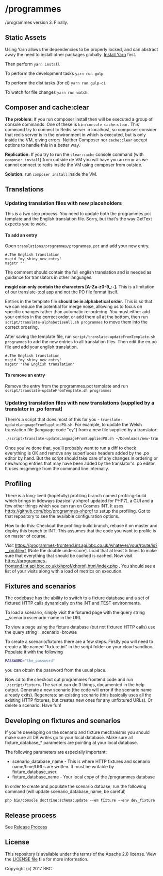 /programmes
===========

/programmes version 3. Finally.

Static Assets
-------------

Using Yarn allows the dependencies to be properly locked, and can abstract away
the need to install other packages globally.
[Install Yarn](https://yarnpkg.com/en/docs/install) first.

Then perform `yarn install`

To perform the development tasks
`yarn run gulp`

To perform the dist tasks (for ci)
`yarn run gulp-ci`

To watch for file changes
`yarn run watch`

Composer and cache:clear
------------------------

**The problem:** If you run composer install then will be executed a group of 
console commands. One of these is `bin/console cache:clear`. This command try 
to connect to Redis server in localhost, so composer consider that redis 
server is in the environment in which is executed, but is only inside the 
VM, giving errors. Neither Composer nor `cache:clear` accept options to 
handle this in a better way.
 
**Replication:** If you try to run the `clear:cache` console command (with `composer install`) 
from outside de VM you will have you an error as we cannot connect to redis inside 
the VM using composer from outside. 
  
**Solution:** run `composer install` inside the VM. 



Translations
------------

### Updating translation files with new placeholders

This is a two step process. You need to update both the programmes.pot template
and the English translation file. Sorry, but that's the way GetText expects you
to work.


#### To add an entry

Open `translations/programmes/programmes.pot` and add your new
entry.

```
#.The English translation
msgid "my_shiny_new_entry"
msgstr ""
```

The comment should contain the full english translation and is needed as
guidance for translators in other languages.

**msgid can only contain the characters [A-Za-z0-9_:-].** This is a limitation
of our translate-tool app and not the PO file format itself.

Entries in the template file **should be in alphabetical order**. This is so
that we can reduce the potential for merge noise, allowing us to focus on
specific changes rather than automatic re-ordering. You must either add your
entries in the correct order, or add them all at the bottom, then run
`script/translate-alphabetiseAll.sh programmes` to move them into the correct
ordering.

After saving the template file, run
`script/translate-updateFromTemplate.sh programmes` to add the new entries to
all translation files. Then edit the en.po file and add your english
translation.

```
#.The English translation
msgid "my_shiny_new_entry"
msgstr "The English translation"
```


#### To remove an entry

Remove the entry from the programmes.pot template and run
`script/translate-updateFromTemplate.sh programmes`


### Updating translation files with new translations (supplied by a translator in .po format)

There's a script that does most of this for you -
`translate-updateLanguageFromSuppliedPO.sh`. For example, to update the Welsh
translation file (language code "cy") from a new file supplied by a translator:

```sh
./script/translate-updateLanguageFromSuppliedPO.sh ~/Downloads/new-translations-cy_GB.po programmes cy
```

Once you've done that, you'll probably want to run a diff to check everything
is OK and remove any superfluous headers added by the .po editor by hand. But
the script should take care of any changes in ordering or new/wrong entries that
may have been added by the translator's .po editor. It uses msgmerge from the
command line internally.

Profiling
-----------
There is a long-lived (hopefully) profiling branch named profiling-build which brings
in tideways (basically xhprof updated for PHP7), a GUI and a few other things
which you can run on Cosmos INT. It uses https://github.com/bbc/programmes-xhprof to setup the profiling.
 Got to that repository to see the available configuration options.

How to do this:
Checkout the profiling-build branch, rebase it on master and deploy this branch to INT. This assumes that the 
code you want to profile is on master of course. 

Visit https://programmes-frontend.int.api.bbc.co.uk/whatever/your/route/is?__profile=1 (Note the double underscore).
Load that at least 5 times to make sure that everything that should be cached is cached.
Now visit https://programmes-frontend.int.api.bbc.co.uk/xhprof/xhprof_html/index.php .
You should see a list of your visits along with a load of metrics on execution. 

Fixtures and scenarios
-----------
The codebase has the ability to switch to a fixture database and a set of fixtured HTTP calls dynamically on the
INT and TEST environments. 

To load a scenario, simply visit the fixtured page with the query string __scenario=scenario-name in the URL

To view a page using the fixture database (but not fixtured HTTP calls) use the query string __scenario=browse

To create a scenario/fixtures there are a few steps. Firstly you will need to create a file named "fixture.ini" in
the script folder on your cloud sandbox. Populate it with the following
```bash
PASSWORD="the_password"
```  
you can obtain the password from the usual place.

Now cd to the checkout out programmes frontend code and run ```./script/fixture```. The script can do 3 things, 
documented in the help output. Generate a new scenario (the code will error if the scenario name already exits). 
Regenerate an existing scenario (this basically uses all the existing HTTP fixtures, but creates new ones for any
unfixtured URLs). Or delete a scenario. Have fun!


Developing on fixtures and scenarios
---------------------------------

If you're developing on the scenario and fixture mechanisms you should make sure all DB writes go to your local
database. Make sure all fixture_database_* parameters are pointing at your local database.

The following parameters are especially important: 
* scenario_database_name - This is where HTTP fixtures and scenario name/time/URLs are written. It must be writable by 
fixture_database_user.
* fixture_database_name - Your local copy of the /programmes database

In order to create and populate the scenario datbase, run the following command (will update scenario_database_name, be careful)  
```
php bin/console doctrine:schema:update --em fixture --env dev_fixture
```

Release process
---------------------------------
See [Release Process](docs/release-process.md)

License
-------

This repository is available under the terms of the Apache 2.0 license.
View the [LICENSE file](LICENSE) file for more information.

Copyright (c) 2017 BBC
